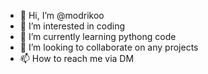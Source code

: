 - 👋 Hi, I’m @modrikoo
- 👀 I’m interested in coding
- 🌱 I’m currently learning pythong code
- 💞️ I’m looking to collaborate on any projects
- 📫 How to reach me via DM

<!---
modrikoo/modrikoo is a ✨ special ✨ repository because its `README.md` (this file) appears on your GitHub profile.
You can click the Preview link to take a look at your changes.
--->
